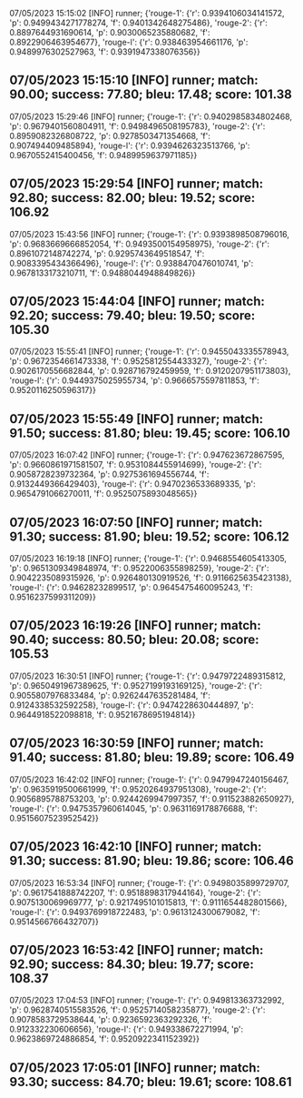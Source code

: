 07/05/2023 15:15:02  [INFO] runner; {'rouge-1': {'r': 0.9394106034141572, 'p': 0.9499434271778274, 'f': 0.9401342648275486}, 'rouge-2': {'r': 0.8897644931690614, 'p': 0.9030065235880682, 'f': 0.8922906463954677}, 'rouge-l': {'r': 0.938463954661176, 'p': 0.9489976302527963, 'f': 0.9391947338076356}}
## 07/05/2023 15:15:10  [INFO] runner; match: 90.00; success: 77.80; bleu: 17.48; score: 101.38

07/05/2023 15:29:46  [INFO] runner; {'rouge-1': {'r': 0.9402985834802468, 'p': 0.9679401560804911, 'f': 0.9498496508195783}, 'rouge-2': {'r': 0.8959082326808722, 'p': 0.9278503471354668, 'f': 0.907494409485894}, 'rouge-l': {'r': 0.9394626323513766, 'p': 0.9670552415400456, 'f': 0.9489959637971185}}
## 07/05/2023 15:29:54  [INFO] runner; match: 92.80; success: 82.00; bleu: 19.52; score: 106.92

07/05/2023 15:43:56  [INFO] runner; {'rouge-1': {'r': 0.9393898508796016, 'p': 0.9683669666852054, 'f': 0.9493500154958975}, 'rouge-2': {'r': 0.8961072148742274, 'p': 0.9295743649518547, 'f': 0.9083395434366496}, 'rouge-l': {'r': 0.9388470476010741, 'p': 0.9678133173210711, 'f': 0.9488044948849826}}
## 07/05/2023 15:44:04  [INFO] runner; match: 92.20; success: 79.40; bleu: 19.50; score: 105.30

07/05/2023 15:55:41  [INFO] runner; {'rouge-1': {'r': 0.9455043335578943, 'p': 0.9672354661473338, 'f': 0.9525812554433327}, 'rouge-2': {'r': 0.9026170556682844, 'p': 0.928716792459959, 'f': 0.9120207951173803}, 'rouge-l': {'r': 0.9449375025955734, 'p': 0.9666575597811853, 'f': 0.9520116250596317}}
## 07/05/2023 15:55:49  [INFO] runner; match: 91.50; success: 81.80; bleu: 19.45; score: 106.10

07/05/2023 16:07:42  [INFO] runner; {'rouge-1': {'r': 0.947623672867595, 'p': 0.9660861971581507, 'f': 0.9531084455914699}, 'rouge-2': {'r': 0.9058728239732364, 'p': 0.9275361694556744, 'f': 0.9132449366429403}, 'rouge-l': {'r': 0.9470236533689335, 'p': 0.9654791066270011, 'f': 0.9525075893048565}}
## 07/05/2023 16:07:50  [INFO] runner; match: 91.30; success: 81.90; bleu: 19.52; score: 106.12

07/05/2023 16:19:18  [INFO] runner; {'rouge-1': {'r': 0.9468554605413305, 'p': 0.9651309349848974, 'f': 0.9522006355898259}, 'rouge-2': {'r': 0.9042235089315926, 'p': 0.926480130919526, 'f': 0.9116625635423138}, 'rouge-l': {'r': 0.94628232899517, 'p': 0.9645475460095243, 'f': 0.9516237599311209}}
## 07/05/2023 16:19:26  [INFO] runner; match: 90.40; success: 80.50; bleu: 20.08; score: 105.53

07/05/2023 16:30:51  [INFO] runner; {'rouge-1': {'r': 0.9479722489315812, 'p': 0.9650491967389625, 'f': 0.9527199193169125}, 'rouge-2': {'r': 0.9055807976833484, 'p': 0.9262447635281484, 'f': 0.9124338532592258}, 'rouge-l': {'r': 0.9474228630444897, 'p': 0.9644918522098818, 'f': 0.9521678695194814}}
## 07/05/2023 16:30:59  [INFO] runner; match: 91.40; success: 81.80; bleu: 19.89; score: 106.49

07/05/2023 16:42:02  [INFO] runner; {'rouge-1': {'r': 0.9479947240156467, 'p': 0.9635919500661999, 'f': 0.9520264937951308}, 'rouge-2': {'r': 0.9056895788753203, 'p': 0.9244269947997357, 'f': 0.911523882650927}, 'rouge-l': {'r': 0.9475357960614045, 'p': 0.9631169178876688, 'f': 0.9515607523952542}}
## 07/05/2023 16:42:10  [INFO] runner; match: 91.30; success: 81.90; bleu: 19.86; score: 106.46

07/05/2023 16:53:34  [INFO] runner; {'rouge-1': {'r': 0.9498035899729707, 'p': 0.9617541888742207, 'f': 0.9518898317944164}, 'rouge-2': {'r': 0.9075130069969777, 'p': 0.9217495101015813, 'f': 0.9111654482801566}, 'rouge-l': {'r': 0.9493769918722483, 'p': 0.9613124300679082, 'f': 0.9514566766432707}}
## 07/05/2023 16:53:42  [INFO] runner; match: 92.90; success: 84.30; bleu: 19.77; score: 108.37

07/05/2023 17:04:53  [INFO] runner; {'rouge-1': {'r': 0.949813363732992, 'p': 0.9628740515583526, 'f': 0.9525714058235877}, 'rouge-2': {'r': 0.9078583729538644, 'p': 0.9236592363292326, 'f': 0.912332230606656}, 'rouge-l': {'r': 0.949338672271994, 'p': 0.9623869724886854, 'f': 0.9520922341152392}}

## 07/05/2023 17:05:01  [INFO] runner; match: 93.30; success: 84.70; bleu: 19.61; score: 108.61